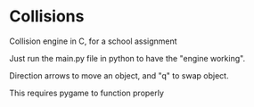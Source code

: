 # Collisions
Collision engine in C, for a school assignment

Just run the main.py file in python to have the "engine working".

Direction arrows to move an object, and "q" to swap object.

This requires pygame to function properly
